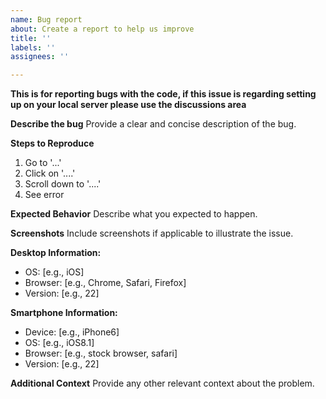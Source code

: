 ```yaml
---
name: Bug report
about: Create a report to help us improve
title: ''
labels: ''
assignees: ''

---
```


**This is for reporting bugs with the code, if this issue is regarding setting up on your local server please use the discussions area**

**Describe the bug**
Provide a clear and concise description of the bug.

**Steps to Reproduce**
1. Go to '...'
2. Click on '....'
3. Scroll down to '....'
4. See error

**Expected Behavior**
Describe what you expected to happen.

**Screenshots**
Include screenshots if applicable to illustrate the issue.

**Desktop Information:**
- OS: [e.g., iOS]
- Browser: [e.g., Chrome, Safari, Firefox]
- Version: [e.g., 22]

**Smartphone Information:**
- Device: [e.g., iPhone6]
- OS: [e.g., iOS8.1]
- Browser: [e.g., stock browser, safari]
- Version: [e.g., 22]

**Additional Context**
Provide any other relevant context about the problem.
